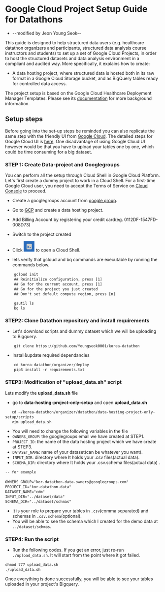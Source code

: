 
# Google Cloud Project Setup Guide for Datathons

* --modified by Jeon Young Seok--

This guide is designed to help structured data users (e.g. healthcare datathon
organizers and participants, structured data analysis course instructors and
students) to set up a set of Google Cloud Projects, in order to host the
structured datasets and data analysis environment in a compliant and audited
way. More specifically, it explains how to create:

*  A data hosting project, where structured data is hosted both in its raw
    format in a Google Cloud Storage bucket, and as BigQuery tables ready for
    controlled data access.

The project setup is based on the Google Cloud Healthcare Deployment Manager
Templates. Please see its [documentation](../deploy/README.md) for more background information.


## Setup steps 

Before going into the set-up steps be reminded you can also replicate the same step with the friendly UI from [Google Cloud](https://cloud.google.com/gcp). The detailed steps for Google Cloud UI is [here](https://hevodata.com/blog/postgresql-to-bigquery-data-migration/). One disadvantage of using Google Cloud UI however would be that you have to upload your tables one by one, which could be time consuming for a big dataset.

### STEP 1:  Create Data-project and Googlegroups 
You can perform all the setup through Cloud Shell in Google Cloud Platform.  Let's first create a dummy project  to work in a Cloud Shell. For a first-time Google Cloud user, you need to accept the Terms of Service on
[Cloud Console](https://console.cloud.google.com) to proceed.

* Create a googlegroups account from [google group](https://groups.google.com).

* Go to [GCP](https://console.cloud.google.com) and create a data hosting project.
* Add Billing Account by registering your credit card(eg. 0112DF-1547FD-008D73)
* Switch to the project created
* Click  ![ ](../../../images/shell.png) to open  a Cloud Shell.

*  lets verify that gcloud and bq commands are executable by running the commands  below. 
```shell
	gcloud init
	## Reinitialize configuration, press [1]
	## Go for the current account, press [1]
	## Go for the project you just created 
	## Don't set default compute region, press [n]
```
		gsutil ls
		bq ls

###  STEP2: Clone Datathon repository and install requirements
* Let's download scripts and dummy dataset which we will be uploading to Bigquery.
```shell
	git clone https://github.com/Youngseok0001/korea-datathon
```
* Install&update required dependancies
```shell
	cd korea-datathon/organizer/deploy
	pip3 install -r requirements.txt
```

###  STEP3: Modification of "upload_data.sh" script
 Lets modify the **upload_data.sh** file

* go to  **data-hosting-project-only-setup** and open **upload_data.sh**
 ```shell
	cd ~/korea-datathon/organizer/datathon/data-hosting-project-only-setup/scripts
	vim upload_data.sh 
```

* You will need to change the following variables in the file
* `OWNERS_GROUP`: the googlegroups email we have created at STEP1.
* `PROJECT_ID`: the name of the data hosting project which we have create at STEP3.
* `DATASET_NAME`: name of your dataset(can be whatever you want).   
* `INPUT_DIR`: directory where It holds your .csv files(actual data). 
* `SCHEMA_DIR`:  directory where It holds your .csv.schema files(actual data) .

```
-- for example
 
OWNERS_GROUP="kor-datathon-data-owners@googlegroups.com"
PROJECT_ID="kor-datathon-data"
DATASET_NAME="cdm"
INPUT_DIR="../dataset/data"
SCHEMA_DIR="../dataset/schmas"
```
* It is your role to prepare your tables in `.csv`(comma separated)  and schemas in `.csv.schema`(optional).
* You will be able to see the schema which I created for the demo data at `../dataset/schmas`.

###  STEP4:  Run the script
* Run the following codes. If you get an error,  just re-run `./upload_data.sh`. It will start from the point where it got failed.
```shell
chmod 777 upload_data.sh
./upload_data.sh
```

Once everything is done successfully, you will be able to see your tables uploaded in your project's Bigquery. 


